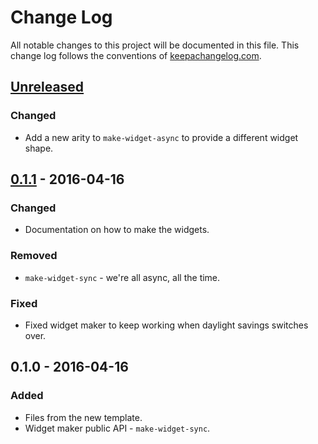 # Change Log
All notable changes to this project will be documented in this file. This change log follows the conventions of [keepachangelog.com](http://keepachangelog.com/).

## [Unreleased]
### Changed
- Add a new arity to `make-widget-async` to provide a different widget shape.

## [0.1.1] - 2016-04-16
### Changed
- Documentation on how to make the widgets.

### Removed
- `make-widget-sync` - we're all async, all the time.

### Fixed
- Fixed widget maker to keep working when daylight savings switches over.

## 0.1.0 - 2016-04-16
### Added
- Files from the new template.
- Widget maker public API - `make-widget-sync`.

[Unreleased]: https://github.com/your-name/picture-gallery/compare/0.1.1...HEAD
[0.1.1]: https://github.com/your-name/picture-gallery/compare/0.1.0...0.1.1
